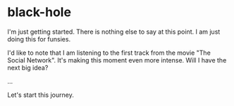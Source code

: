 # black-hole
I'm just getting started.
There is nothing else to say at this point. 
I am just doing this for funsies.

I'd like to note that I am listening to the first track from the movie "The Social Network". 
It's making this moment even more intense.
Will I have the next big idea?

...

Let's start this journey.
